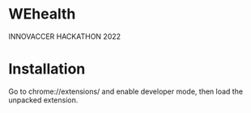 # WEhealth
INNOVACCER HACKATHON 2022

# Installation
Go to chrome://extensions/ and enable developer mode, then load the unpacked extension.


